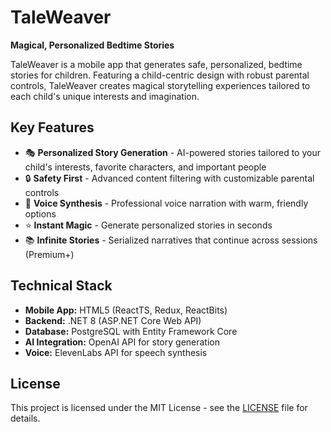 # TaleWeaver
**Magical, Personalized Bedtime Stories**

TaleWeaver is a mobile app that generates safe, personalized,  bedtime stories for children. Featuring a child-centric design with robust parental controls, TaleWeaver creates magical storytelling experiences tailored to each child's unique interests and imagination.

## Key Features

- 🎭 **Personalized Story Generation** - AI-powered stories tailored to your child's interests, favorite characters, and important people
- 🔒 **Safety First** - Advanced content filtering with customizable parental controls
- 🎵 **Voice Synthesis** - Professional voice narration with warm, friendly options
- ⭐ **Instant Magic** - Generate personalized stories in seconds
- 📚 **Infinite Stories** - Serialized narratives that continue across sessions (Premium+)

## Technical Stack

- **Mobile App:** HTML5 (ReactTS, Redux, ReactBits)
- **Backend:** .NET 8 (ASP.NET Core Web API)
- **Database:** PostgreSQL with Entity Framework Core
- **AI Integration:** OpenAI API for story generation
- **Voice:** ElevenLabs API for speech synthesis

## License

This project is licensed under the MIT License - see the [LICENSE](LICENSE) file for details. 
